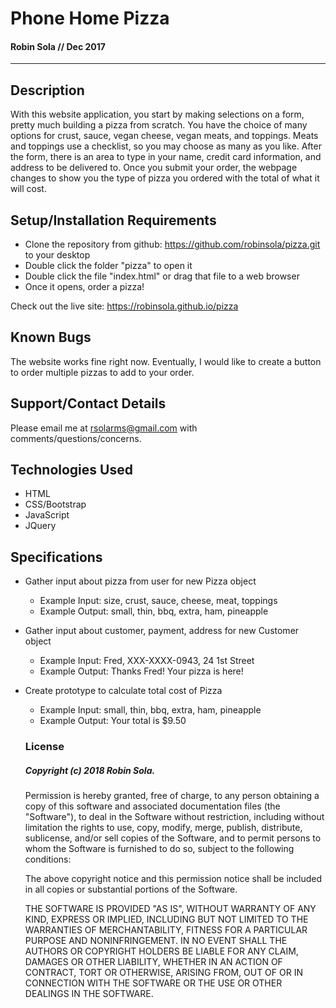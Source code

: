 # Phone Home Pizza

#### **Robin Sola** // Dec 2017
---

## Description
With this website application, you start by making selections on a form, pretty much building a pizza from scratch. You have the choice of many options for crust, sauce, vegan cheese, vegan meats, and toppings. Meats and toppings use a checklist, so you may choose as many as you like. After the form, there is an area to type in your name, credit card information, and address to be delivered to. Once you submit your order, the webpage changes to show you the type of pizza you ordered with the total of what it will cost.

## Setup/Installation Requirements
* Clone the repository from github: https://github.com/robinsola/pizza.git to your desktop
* Double click the folder "pizza" to open it
* Double click the file "index.html" or drag that file to a web browser
* Once it opens, order a pizza!

Check out the live site: https://robinsola.github.io/pizza

## Known Bugs
The website works fine right now. Eventually, I would like to create a button to order multiple pizzas to add to your order.

## Support/Contact Details
Please email me at rsolarms@gmail.com with comments/questions/concerns.

## Technologies Used
* HTML
* CSS/Bootstrap
* JavaScript
* JQuery

## Specifications
* Gather input about pizza from user for new Pizza object
  * Example Input: size, crust, sauce, cheese, meat, toppings
  * Example Output: small, thin, bbq, extra, ham, pineapple
* Gather input about customer, payment, address for new Customer object
  * Example Input: Fred, XXX-XXXX-0943, 24 1st Street
  * Example Output: Thanks Fred! Your pizza is here!
* Create prototype to calculate total cost of Pizza
  * Example Input: small, thin, bbq, extra, ham, pineapple
  * Example Output: Your total is $9.50

  ### License
  ##### Copyright (c) 2018 Robin Sola.
  Permission is hereby granted, free of charge, to any person obtaining a copy of this software and associated documentation files (the "Software"), to deal in the Software without restriction, including without limitation the rights to use, copy, modify, merge, publish, distribute, sublicense, and/or sell copies of the Software, and to permit persons to whom the Software is furnished to do so, subject to the following conditions:

  The above copyright notice and this permission notice shall be included in all copies or substantial portions of the Software.

  THE SOFTWARE IS PROVIDED "AS IS", WITHOUT WARRANTY OF ANY KIND, EXPRESS OR IMPLIED, INCLUDING BUT NOT LIMITED TO THE WARRANTIES OF MERCHANTABILITY, FITNESS FOR A PARTICULAR PURPOSE AND NONINFRINGEMENT. IN NO EVENT SHALL THE AUTHORS OR COPYRIGHT HOLDERS BE LIABLE FOR ANY CLAIM, DAMAGES OR OTHER LIABILITY, WHETHER IN AN ACTION OF CONTRACT, TORT OR OTHERWISE, ARISING FROM, OUT OF OR IN CONNECTION WITH THE SOFTWARE OR THE USE OR OTHER DEALINGS IN THE SOFTWARE.
